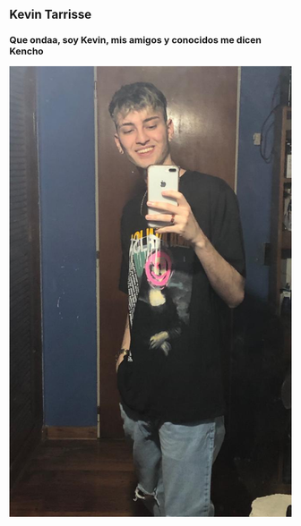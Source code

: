 ## Kevin Tarrisse
### Que ondaa, soy Kevin, mis amigos y conocidos me dicen Kencho

![yo antes de salir](Fotoo.jpg)
